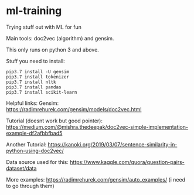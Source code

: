 # ml-training
Trying stuff out with ML for fun

Main tools: doc2vec (algorithm) and gensim. 

This only runs on python 3 and above. 

Stuff you need to install:
```
pip3.7 install -U gensim
pip3.7 install tokenizer
pip3.7 install nltk
pip3.7 install pandas
pip3.7 install scikit-learn
```

Helpful links: 
Gensim: https://radimrehurek.com/gensim/models/doc2vec.html

Tutorial (doesnt work but good pointer): https://medium.com/@mishra.thedeepak/doc2vec-simple-implementation-example-df2afbbfbad5

Another Tutorial: https://kanoki.org/2019/03/07/sentence-similarity-in-python-using-doc2vec/

Data source used for this: https://www.kaggle.com/quora/question-pairs-dataset/data

More examples: https://radimrehurek.com/gensim/auto_examples/ (i need to go through them)